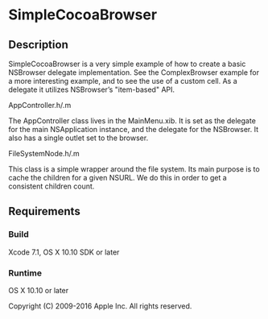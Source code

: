 # SimpleCocoaBrowser

## Description

SimpleCocoaBrowser is a very simple example of how to create a basic NSBrowser delegate implementation. See the ComplexBrowser example for a more interesting example, and to see the use of a custom cell.  As a delegate it utilizes NSBrowser’s "item-based" API.

AppController.h/.m

The AppController class lives in the MainMenu.xib. It is set as the delegate for the main NSApplication instance, and the delegate for the NSBrowser. It also has a single outlet set to the browser.

FileSystemNode.h/.m

This class is a simple wrapper around the file system. Its main purpose is to cache the children for a given NSURL. We do this in order to get a consistent children count. 


## Requirements

### Build

Xcode 7.1, OS X 10.10 SDK or later

### Runtime

OS X 10.10 or later

Copyright (C) 2009-2016 Apple Inc. All rights reserved.